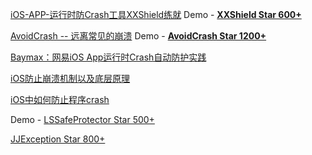 [iOS-APP-运行时防Crash工具XXShield练就](https://www.jianshu.com/p/f18876bbe2c4)
Demo - **[XXShield Star 600+](https://github.com/ValiantCat/XXShield)**

[AvoidCrash -- 远离常见的崩溃](https://www.jianshu.com/p/b7a7ae0c9243)
Demo - **[AvoidCrash Star 1200+](https://github.com/chenfanfang/AvoidCrash)**

[Baymax：网易iOS App运行时Crash自动防护实践](https://mp.weixin.qq.com/s?__biz=MzUxMzcxMzE5Ng==&mid=2247488311&amp;idx=1&amp;sn=0db090c8d4a5efafa47f00af4b3f174f&source=41#wechat_redirect)



[iOS防止崩溃机制以及底层原理](https://blog.csdn.net/goodluckwujie/article/details/84255814)

[iOS中如何防止程序crash](https://www.jianshu.com/p/81cf5dd74286)

Demo - [LSSafeProtector Star 500+](https://github.com/lsmakethebest/LSSafeProtector)



[JJException Star 800+](https://github.com/jezzmemo/JJException)